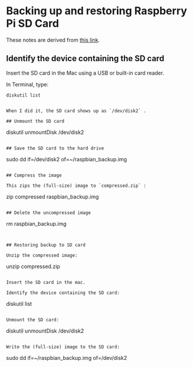 # Backing up and restoring Raspberry Pi SD Card

These notes are derived from [this link](https://beebom.com/how-clone-raspberry-pi-sd-card-windows-linux-macos/).


## Identify the device containing the SD card

Insert the SD card in the Mac using a USB or built-in card reader.

In Terminal, type:
```
diskutil list


When I did it, the SD card shows up as `/dev/disk2` .

## Unmount the SD card

```
diskutil unmountDisk /dev/disk2
```

## Save the SD card to the hard drive

```
sudo dd if=/dev/disk2 of=~/raspbian_backup.img
```

## Compress the image

This zips the (full-size) image to `compressed.zip` :
```
zip compressed raspbian_backup.img
```

## Delete the uncompressed image

```
rm raspbian_backup.img
```


## Restoring backup to SD card

Unzip the compressed image:
```
unzip compressed.zip
```

Insert the SD card in the mac.

Identify the device containing the SD card:
```
diskutil list
```

Unmount the SD card:
```
diskutil unmountDisk /dev/disk2
```

Write the (full-size) image to the SD card:
```
sudo dd if=~/raspbian_backup.img of=/dev/disk2
```
